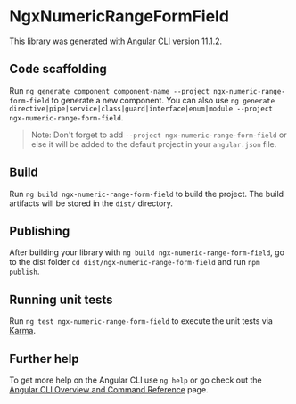 # NgxNumericRangeFormField

This library was generated with [Angular CLI](https://github.com/angular/angular-cli) version 11.1.2.

## Code scaffolding

Run `ng generate component component-name --project ngx-numeric-range-form-field` to generate a new component. You can also use `ng generate directive|pipe|service|class|guard|interface|enum|module --project ngx-numeric-range-form-field`.
> Note: Don't forget to add `--project ngx-numeric-range-form-field` or else it will be added to the default project in your `angular.json` file. 

## Build

Run `ng build ngx-numeric-range-form-field` to build the project. The build artifacts will be stored in the `dist/` directory.

## Publishing

After building your library with `ng build ngx-numeric-range-form-field`, go to the dist folder `cd dist/ngx-numeric-range-form-field` and run `npm publish`.

## Running unit tests

Run `ng test ngx-numeric-range-form-field` to execute the unit tests via [Karma](https://karma-runner.github.io).

## Further help

To get more help on the Angular CLI use `ng help` or go check out the [Angular CLI Overview and Command Reference](https://angular.io/cli) page.
